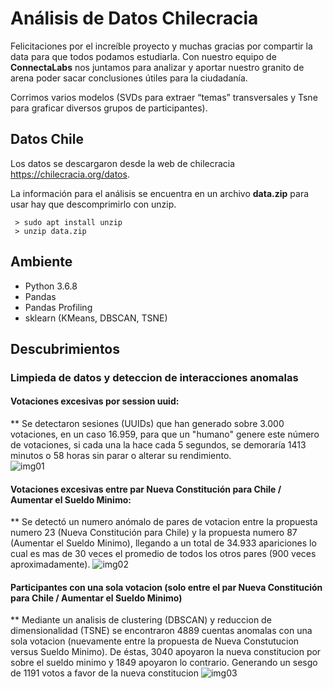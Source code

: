   
# Análisis de Datos Chilecracia

Felicitaciones por el increíble proyecto y muchas gracias por compartir la data para que todos podamos estudiarla. Con nuestro equipo de **ConnectaLabs** nos juntamos para analizar y aportar nuestro granito de arena poder sacar conclusiones útiles para la ciudadanía.    
    
Corrimos varios modelos (SVDs para extraer “temas” transversales y Tsne para graficar diversos grupos de participantes).    
      
## Datos Chile      
 Los datos se descargaron desde la web de chilecracia https://chilecracia.org/datos.      
      
La información para el análisis se encuentra en un archivo **data.zip** para      
usar hay que descomprimirlo con unzip.      
      
	 > sudo apt install unzip
	 > unzip data.zip

## Ambiente      
- Python 3.6.8      
- Pandas      
- Pandas Profiling      
- sklearn (KMeans, DBSCAN, TSNE)    

## Descubrimientos
 
### Limpieda de datos y deteccion de interacciones anomalas 
 
#### Votaciones excesivas por session uuid:

** Se detectaron sesiones (UUIDs) que han generado sobre 3.000 votaciones, en un caso 16.959, para que un "humano" genere este número de votaciones, si cada una la hace cada 5 segundos, se demoraría 1413 minutos o 58 horas sin parar o alterar su rendimiento.  
![img01](http://lab.connectalabs.ai/chilecracia_analisis/img/uuid_repeticion.png)  
  
  
#### Votaciones excesivas entre par Nueva Constitución para Chile / Aumentar el Sueldo Minimo:

** Se detectó un numero anómalo de pares de votacion entre la propuesta numero 23 (Nueva Constitución para Chile) y la propuesta numero 87 (Aumentar el Sueldo Minimo), llegando a un total de 34.933 apariciones lo cual es mas de 30 veces el promedio de todos los otros pares (900 veces aproximadamente).
![img02](http://lab.connectalabs.ai/chilecracia_analisis/img/heatmap_frequencia_pares.png)  

#### Participantes con una sola votacion (solo entre el par Nueva Constitución para Chile / Aumentar el Sueldo Minimo)

** Mediante un analisis de clustering (DBSCAN) y reduccion de dimensionalidad (TSNE) se encontraron 4889 cuentas anomalas con una sola votacion (nuevamente entre la propuesta de Nueva Constutucion versus Sueldo Minimo). De éstas, 3040 apoyaron la nueva constitucion por sobre el sueldo minimo y 1849 apoyaron lo contrario. Generando un sesgo de 1191 votos a favor de la nueva constitucion
![img03](http://lab.connectalabs.ai/chilecracia_analisis/img/cluster_tsne.png)  
